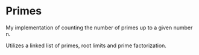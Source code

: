 # Primes
My implementation of counting the number of primes up to a given number n.

Utilizes a linked list of primes, root limits and prime factorization.
